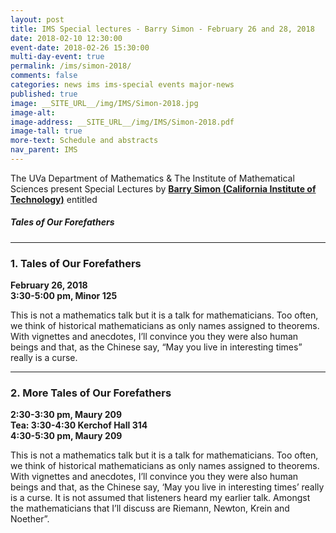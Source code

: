 ```yaml
---
layout: post
title: IMS Special lectures - Barry Simon - February 26 and 28, 2018
date: 2018-02-10 12:30:00
event-date: 2018-02-26 15:30:00
multi-day-event: true
permalink: /ims/simon-2018/
comments: false
categories: news ims ims-special events major-news
published: true
image: __SITE_URL__/img/IMS/Simon-2018.jpg
image-alt:
image-address: __SITE_URL__/img/IMS/Simon-2018.pdf
image-tall: true
more-text: Schedule and abstracts
nav_parent: IMS
---
```


The UVa Department of Mathematics &amp; The Institute of Mathematical Sciences present Special Lectures by **[Barry Simon (California Institute of Technology)](http://math.caltech.edu/simon/simon.html)** entitled

<h5 class="mb-2">Tales of Our Forefathers</h5>

<!--more-->

---

<h3 class="mb-3">1. Tales of Our Forefathers</h3>

**February 26, 2018**<br>
**3:30-5:00 pm, Minor 125**

This is not a mathematics talk but it is a talk for mathematicians. Too often, we think of historical mathematicians as only names assigned to theorems. With vignettes and anecdotes, I’ll convince you they were also human beings and that, as the Chinese say, “May you live in interesting times” really is a curse.

---

<h3 class="mb-3">2. More Tales of Our Forefathers</h3>

**2:30-3:30 pm, Maury 209**<br>
**Tea: 3:30-4:30 Kerchof Hall 314**<br>
**4:30-5:30 pm, Maury 209**

This is not a mathematics talk but it is a talk for mathematicians. Too often, we think of historical mathematicians as only names assigned to theorems. With vignettes and anecdotes, I’ll convince you they were also human beings and that, as the Chinese say, ‘May you live in interesting times’ really is a curse. It is not assumed that listeners heard my earlier talk. Amongst the mathematicians that I’ll discuss are Riemann, Newton, Krein and Noether”.
